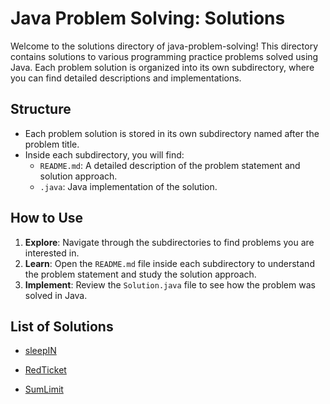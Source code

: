 
# Java Problem Solving: Solutions

Welcome to the solutions directory of java-problem-solving! This directory contains solutions to various programming practice problems solved using Java. Each problem solution is organized into its own subdirectory, where you can find detailed descriptions and implementations.

## Structure

- Each problem solution is stored in its own subdirectory named after the problem title.
- Inside each subdirectory, you will find:
  - `README.md`: A detailed description of the problem statement and solution approach.
  - `.java`: Java implementation of the solution.

## How to Use

1. **Explore**: Navigate through the subdirectories to find problems you are interested in.
2. **Learn**: Open the `README.md` file inside each subdirectory to understand the problem statement and study the solution approach.
3. **Implement**: Review the `Solution.java` file to see how the problem was solved in Java.

## List of Solutions

- [sleepIN](https://github.com/priyanshu-saraswat/java-problem-solving/tree/main/solutions/sleepIN)

- [RedTicket](https://github.com/priyanshu-saraswat/java-problem-solving/tree/main/solutions/redticket)

- [SumLimit](https://github.com/priyanshu-saraswat/java-problem-solving/tree/main/solutions/sumlimit)

